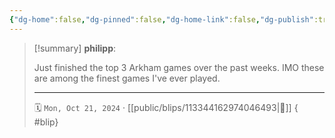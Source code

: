 ```yaml
---
{"dg-home":false,"dg-pinned":false,"dg-home-link":false,"dg-publish":true,"type":"blip","disabled rules":["yaml-title","yaml-title-alias","file-name-heading"],"title":"philipp on mastodon @ 2024-10-21","created-date":"2024-10-21T07:11:14","id":113344162974046500,"updated-date":"2025-05-02T08:50:44","dg-path":"blips/113344162974046493.md","permalink":"/blips/113344162974046493/","dgPassFrontmatter":true}
---
```


> [!summary] **philipp**:
>
> Just finished the top 3 Arkham games over the past weeks. IMO these are among the finest games I've ever played.
> - - -
>
> 🗓️ `Mon, Oct 21, 2024` · [[public/blips/113344162974046493\|🔗]]
{ #blip}

